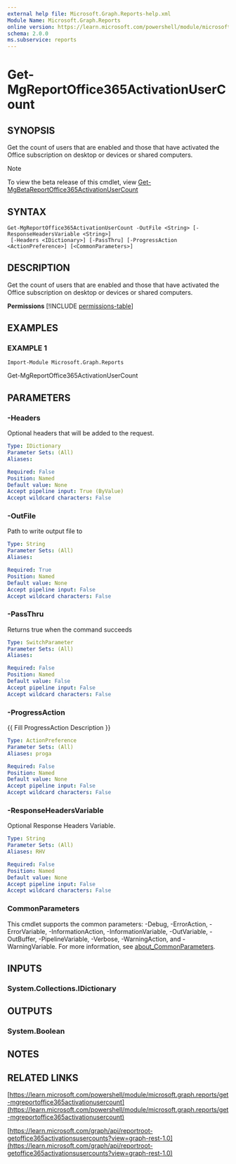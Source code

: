 ```yaml
---
external help file: Microsoft.Graph.Reports-help.xml
Module Name: Microsoft.Graph.Reports
online version: https://learn.microsoft.com/powershell/module/microsoft.graph.reports/get-mgreportoffice365activationusercount
schema: 2.0.0
ms.subservice: reports
---
```


# Get-MgReportOffice365ActivationUserCount

## SYNOPSIS
Get the count of users that are enabled and those that have activated the Office subscription on desktop or devices or shared computers.

> [!NOTE]
> To view the beta release of this cmdlet, view [Get-MgBetaReportOffice365ActivationUserCount](/powershell/module/Microsoft.Graph.Beta.Reports/Get-MgBetaReportOffice365ActivationUserCount?view=graph-powershell-beta)

## SYNTAX

```
Get-MgReportOffice365ActivationUserCount -OutFile <String> [-ResponseHeadersVariable <String>]
 [-Headers <IDictionary>] [-PassThru] [-ProgressAction <ActionPreference>] [<CommonParameters>]
```

## DESCRIPTION
Get the count of users that are enabled and those that have activated the Office subscription on desktop or devices or shared computers.

**Permissions**
[!INCLUDE [permissions-table](~/../graphref/api-reference/v1.0/includes/permissions/reportroot-getoffice365activationsusercounts-permissions.md)]

## EXAMPLES

### EXAMPLE 1
```
Import-Module Microsoft.Graph.Reports
```

Get-MgReportOffice365ActivationUserCount

## PARAMETERS

### -Headers
Optional headers that will be added to the request.

```yaml
Type: IDictionary
Parameter Sets: (All)
Aliases:

Required: False
Position: Named
Default value: None
Accept pipeline input: True (ByValue)
Accept wildcard characters: False
```

### -OutFile
Path to write output file to

```yaml
Type: String
Parameter Sets: (All)
Aliases:

Required: True
Position: Named
Default value: None
Accept pipeline input: False
Accept wildcard characters: False
```

### -PassThru
Returns true when the command succeeds

```yaml
Type: SwitchParameter
Parameter Sets: (All)
Aliases:

Required: False
Position: Named
Default value: False
Accept pipeline input: False
Accept wildcard characters: False
```

### -ProgressAction
{{ Fill ProgressAction Description }}

```yaml
Type: ActionPreference
Parameter Sets: (All)
Aliases: proga

Required: False
Position: Named
Default value: None
Accept pipeline input: False
Accept wildcard characters: False
```

### -ResponseHeadersVariable
Optional Response Headers Variable.

```yaml
Type: String
Parameter Sets: (All)
Aliases: RHV

Required: False
Position: Named
Default value: None
Accept pipeline input: False
Accept wildcard characters: False
```

### CommonParameters
This cmdlet supports the common parameters: -Debug, -ErrorAction, -ErrorVariable, -InformationAction, -InformationVariable, -OutVariable, -OutBuffer, -PipelineVariable, -Verbose, -WarningAction, and -WarningVariable. For more information, see [about_CommonParameters](http://go.microsoft.com/fwlink/?LinkID=113216).

## INPUTS

### System.Collections.IDictionary
## OUTPUTS

### System.Boolean
## NOTES

## RELATED LINKS

[https://learn.microsoft.com/powershell/module/microsoft.graph.reports/get-mgreportoffice365activationusercount](https://learn.microsoft.com/powershell/module/microsoft.graph.reports/get-mgreportoffice365activationusercount)

[https://learn.microsoft.com/graph/api/reportroot-getoffice365activationsusercounts?view=graph-rest-1.0](https://learn.microsoft.com/graph/api/reportroot-getoffice365activationsusercounts?view=graph-rest-1.0)




